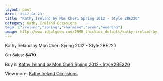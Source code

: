 ```yaml
---
layout: post
date: '2017-03-23'
title: "Kathy Ireland by Mon Cheri Spring 2012 - Style 2BE220"
category: Kathy Ireland Occasions
tags: ["ireland","spring","charming","prom","wedding"]
image: http://www.idealgown.com/2998-thickbox_default/kathy-ireland-by-mon-cheri-spring-2012-style-2be220.jpg
---
```

Kathy Ireland by Mon Cheri Spring 2012 - Style 2BE220

On Sales: **$470**
<a href="https://www.idealgown.com/en/kathy-ireland-occasions/1445-kathy-ireland-by-mon-cheri-spring-2012-style-2be220.html"><amp-img layout="responsive" width="600" height="600" src="//www.idealgown.com/2998-thickbox_default/kathy-ireland-by-mon-cheri-spring-2012-style-2be220.jpg" alt="Kathy Ireland by Mon Cheri Spring 2012 - Style 2BE220 0" /></a>
<a href="https://www.idealgown.com/en/kathy-ireland-occasions/1445-kathy-ireland-by-mon-cheri-spring-2012-style-2be220.html"><amp-img layout="responsive" width="600" height="600" src="//www.idealgown.com/2999-thickbox_default/kathy-ireland-by-mon-cheri-spring-2012-style-2be220.jpg" alt="Kathy Ireland by Mon Cheri Spring 2012 - Style 2BE220 1" /></a>

Buy it: [Kathy Ireland by Mon Cheri Spring 2012 - Style 2BE220](https://www.idealgown.com/en/kathy-ireland-occasions/1445-kathy-ireland-by-mon-cheri-spring-2012-style-2be220.html "Kathy Ireland by Mon Cheri Spring 2012 - Style 2BE220")

View more: [Kathy Ireland Occasions](https://www.idealgown.com/en/20-kathy-ireland-occasions "Kathy Ireland Occasions")